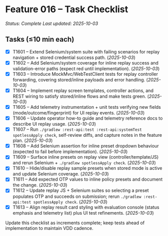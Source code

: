 # Feature 016 – Task Checklist

_Status: Complete_
_Last updated: 2025-10-03_

## Tasks (≤10 min each)
- [x] T1601 – Extend Selenium/system suite with failing scenarios for replay navigation + stored credential success path. (_2025-10-03_)
- [x] T1602 – Add Selenium/system coverage for inline replay success and validation-error paths (expect red until implementation). (_2025-10-03_)
- [x] T1603 – Introduce MockMvc/WebTestClient tests for replay controller forwarding, covering stored/inline payloads and error handling. (_2025-10-03_)
- [x] T1604 – Implement replay screen templates, controller actions, and REST wiring to satisfy stored/inline flows and make tests green. (_2025-10-03_)
- [x] T1605 – Add telemetry instrumentation + unit tests verifying new fields (mode/outcome/fingerprint) for UI replay events. (_2025-10-03_)
- [x] T1606 – Update operator how-to guide and telemetry reference docs to describe UI replay usage. (_2025-10-03_)
- [x] T1607 – Run `./gradlew :rest-api:test :rest-api:systemTest spotlessApply check`, self-review diffs, and capture notes in the feature plan. (_2025-10-03_)
- [x] T1608 – Add Selenium assertion for inline preset dropdown behaviour (expected to fail before implementation). (_2025-10-03_)
- [x] T1609 – Surface inline presets on replay view (controller/template/JS) and rerun Selenium + `./gradlew spotlessApply check`. (_2025-10-03_)
- [x] T1610 – Hide/disable replay sample presets when stored mode is active and update Selenium coverage. (_2025-10-03_)
- [x] T1611 – Add expected OTP values to inline policy presets and document the change. (_2025-10-03_)
- [x] T1612 – Update replay JS + Selenium suites so selecting a preset populates OTP and succeeds on submission; rerun `./gradlew :rest-api:test spotlessApply check`. (_2025-10-03_)
- [x] T1613 – Align replay result card styling with evaluation console (status emphasis and telemetry list) plus UI test refinements. (_2025-10-03_)

Update this checklist as increments complete; keep tests ahead of implementation to maintain VDD cadence.

